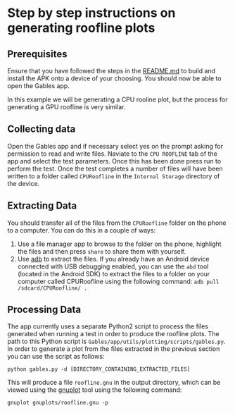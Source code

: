 # Step by step instructions on generating roofline plots

## Prerequisites

Ensure that you have followed the steps in the [README.md](README.md) to build and install the APK onto a device of your choosing. You should now be able to open the Gables app.

In this example we will be generating a CPU rooline plot, but the process for generating a GPU roofline is very similar.

## Collecting data

Open the Gables app and if necessary select yes on the prompt asking for permission to read and write files. Naviate to the `CPU ROOFLINE` tab of the app and select the test parameters. Once this has been done press run to perform the test. Once the test completes a number of files will have been written to a folder called `CPURoofline` in the `Internal Storage` directory of the device.

## Extracting Data

You should transfer all of the files from the `CPURoofline` folder on the phone to a computer. You can do this in a couple of ways:

1. Use a file manager app to browse to the folder on the phone, highlight the files and then press `share` to share them with yourself.
2. Use [adb](https://developer.android.com/studio/command-line/adb) to extract the files. If you already have an Android device connected with USB debugging enabled, you can use the `abd` tool (located in the Android SDK) to extract the files to a folder on your computer called CPURoofline using the following command: `adb pull /sdcard/CPURoofline/ .`

## Processing Data

The app currently uses a separate Python2 script to process the files generated when running a test in order to produce the roofline plots. The path to this Python script is `Gables/app/utils/plotting/scripts/gables.py`. In order to generate a plot from the files extracted in the previous section you can use the script as follows:

`python gables.py -d [DIRECTORY_CONTAINING_EXTRACTED_FILES]`

This will produce a file `roofline.gnu` in the output directory, which can be viewed using the [gnuplot](http://www.gnuplot.info/) tool using the following command:

`gnuplot gnuplots/roofline.gnu -p`
